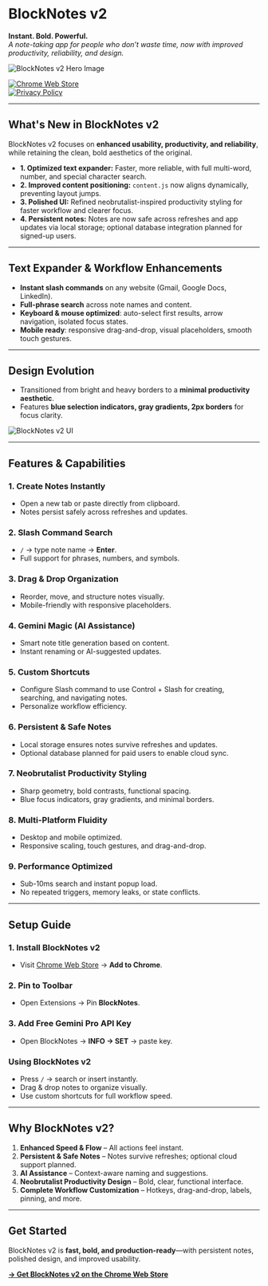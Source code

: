 # BlockNotes v2

**Instant. Bold. Powerful.**  
_A note-taking app for people who don’t waste time, now with improved productivity, reliability, and design._

![BlockNotes v2 Hero Image](https://via.placeholder.com/1400x600?text=BlockNotes+v2+Hero+Image)

[![Chrome Web Store](https://img.shields.io/badge/Chrome%20Web%20Store-Live-brightgreen)](#)  
[![Privacy Policy](https://img.shields.io/badge/Privacy%20Policy-Live-brightgreen)](#)

---

## What's New in BlockNotes v2

BlockNotes v2 focuses on **enhanced usability, productivity, and reliability**, while retaining the clean, bold aesthetics of the original.

- **1. Optimized text expander:** Faster, more reliable, with full multi-word, number, and special character search.
- **2. Improved content positioning:** `content.js` now aligns dynamically, preventing layout jumps.
- **3. Polished UI:** Refined neobrutalist-inspired productivity styling for faster workflow and clearer focus.
- **4. Persistent notes:** Notes are now safe across refreshes and app updates via local storage; optional database integration planned for signed-up users.

---

## Text Expander & Workflow Enhancements

- **Instant slash commands** on any website (Gmail, Google Docs, LinkedIn).
- **Full-phrase search** across note names and content.
- **Keyboard & mouse optimized**: auto-select first results, arrow navigation, isolated focus states.
- **Mobile ready**: responsive drag-and-drop, visual placeholders, smooth touch gestures.

---

## Design Evolution

- Transitioned from bright and heavy borders to a **minimal productivity aesthetic**.
- Features **blue selection indicators, gray gradients, 2px borders** for focus clarity.

![BlockNotes v2 UI](https://via.placeholder.com/600x400?text=BlockNotes+UI+Preview)

---

## Features & Capabilities

### 1. Create Notes Instantly

- Open a new tab or paste directly from clipboard.
- Notes persist safely across refreshes and updates.

### 2. Slash Command Search

- `/` → type note name → **Enter**.
- Full support for phrases, numbers, and symbols.

### 3. Drag & Drop Organization

- Reorder, move, and structure notes visually.
- Mobile-friendly with responsive placeholders.

### 4. Gemini Magic (AI Assistance)

- Smart note title generation based on content.
- Instant renaming or AI-suggested updates.

### 5. Custom Shortcuts

- Configure Slash command to use Control + Slash for creating, searching, and navigating notes.
- Personalize workflow efficiency.

### 6. Persistent & Safe Notes

- Local storage ensures notes survive refreshes and updates.
- Optional database planned for paid users to enable cloud sync.

### 7. Neobrutalist Productivity Styling

- Sharp geometry, bold contrasts, functional spacing.
- Blue focus indicators, gray gradients, and minimal borders.

### 8. Multi-Platform Fluidity

- Desktop and mobile optimized.
- Responsive scaling, touch gestures, and drag-and-drop.

### 9. Performance Optimized

- Sub-10ms search and instant popup load.
- No repeated triggers, memory leaks, or state conflicts.

---

## Setup Guide

### 1. Install BlockNotes v2

- Visit [Chrome Web Store](#) → **Add to Chrome**.

### 2. Pin to Toolbar

- Open Extensions → Pin **BlockNotes**.

### 3. Add Free Gemini Pro API Key

- Open BlockNotes → **INFO → SET** → paste key.

### Using BlockNotes v2

- Press `/` → search or insert instantly.
- Drag & drop notes to organize visually.
- Use custom shortcuts for full workflow speed.

---

## Why BlockNotes v2?

1. **Enhanced Speed & Flow** – All actions feel instant.
2. **Persistent & Safe Notes** – Notes survive refreshes; optional cloud support planned.
3. **AI Assistance** – Context-aware naming and suggestions.
4. **Neobrutalist Productivity Design** – Bold, clear, functional interface.
5. **Complete Workflow Customization** – Hotkeys, drag-and-drop, labels, pinning, and more.

---

## Get Started

BlockNotes v2 is **fast, bold, and production-ready**—with persistent notes, polished design, and improved usability.

[**→ Get BlockNotes v2 on the Chrome Web Store**](#)

